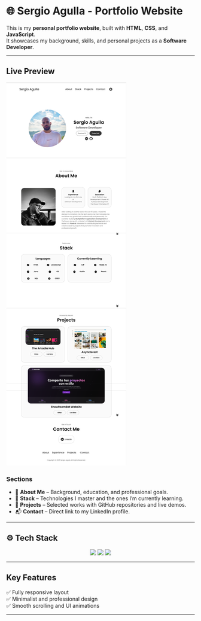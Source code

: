 # 🌐 Sergio Agulla - Portfolio Website

This is my **personal portfolio website**, built with **HTML**, **CSS**, and **JavaScript**.  
It showcases my background, skills, and personal projects as a **Software Developer**.

---

## Live Preview


  ![Site preview](./assets/preview.png)

### Sections
- 🧠 **About Me** – Background, education, and professional goals.  
- 🧰 **Stack** – Technologies I master and the ones I’m currently learning.  
- 💼 **Projects** – Selected works with GitHub repositories and live demos.  
- 📬 **Contact** – Direct link to my LinkedIn profile.

---

## ⚙️ Tech Stack

<div align="center">
<img src="https://cdn.jsdelivr.net/gh/devicons/devicon/icons/html5/html5-original.svg" width="50"/>
  <img src="https://cdn.jsdelivr.net/gh/devicons/devicon/icons/css3/css3-original.svg" width="50"/>
  <img src="https://cdn.jsdelivr.net/gh/devicons/devicon/icons/javascript/javascript-original.svg" width="50"/>
</div>

---

##  Key Features

✅ Fully responsive layout  
✅ Minimalist and professional design  
✅ Smooth scrolling and UI animations  


---
